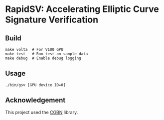 # RapidSV: Accelerating Elliptic Curve Signature Verification

## Build

```
make volta  # For V100 GPU
make test   # Run test on sample data
make debug  # Enable debug logging
```

## Usage

```
./bin/gsv [GPU device ID=0]
```

## Acknowledgement
This project used the [CGBN](https://github.com/NVlabs/CGBN) library.
